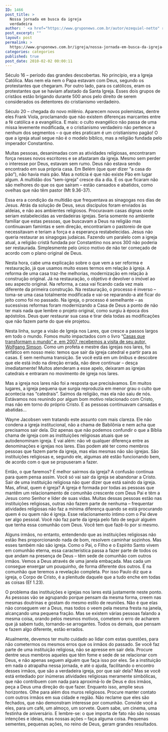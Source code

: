 ```yaml
---
ID: 1466
post_title: >
  Nossa jornada em busca da igreja
  verdadeira
author: ' <a href="https://www.gruponews.com.br/autor/ezequiel-netto" rel="tag">Ezequiel Netto</a>'
post_excerpt: ""
layout: post
permalink: >
  https://www.gruponews.com.br/igreja/nossa-jornada-em-busca-da-igreja-verdadeira
categories: categories
published: true
post_date: 2010-02-02 00:00:11
---
```

Século 16 – período das grandes descobertas. No princípio, era a Igreja Católica. Mas nem ela nem o Papa estavam com Deus, segundo os protestantes que chegaram. Por outro lado, para os católicos, eram os protestantes que se haviam afastado da Santa Igreja. Esses dois grupos de cristãos estão brigando durante 500 anos pelo direito de serem considerados os detentores do cristianismo verdadeiro.

Século 20 – chegada do novo milênio. Aparecem novos polemistas, dentre eles Frank Viola, proclamando que não existem diferenças marcantes entre a fé católica e a evangélica. E mais: o culto evangélico não passa de uma missa levemente modificada, e o cristianismo verdadeiro não pertence a nenhum dos segmentos – o que eles praticam é um cristianismo pagão! O que a igreja atual segue não é o modelo bíblico, mas a religião fundada pelo imperador Constantino.

Muitas pessoas, desanimadas com as atividades religiosas, encontraram força nesses novos escritores e se afastaram da igreja. Mesmo sem perder o interesse por Deus, estavam sem rumo. Deus não estava sendo encontrado em sua própria casa. Em Belém (que quer dizer “a casa do pão”), não havia mais pão. Mas a notícia é que não existe Pão em lugar algum. A multidão dos “sem-igreja” cresce dia a dia. E os que ficaram não são melhores do que os que saíram – estão cansados e abatidos, como ovelhas que não têm pastor (Mt 9.36-37).

Essa era a condição da multidão que frequentava as sinagogas nos dias de Jesus. Atrás da solução de Deus, seus discípulos foram enviados às aldeias, e não aos ambientes religiosos. Procuravam casas dignas onde seriam estabelecidas as verdadeiras igrejas. Seria somente no ambiente familiar que estas pessoas, que buscavam a Deus na religião mas continuavam famintas e sem direção, encontrariam o pastoreio de que necessitavam e teriam a força e a esperança restabelecidas. Jesus não queria restaurar as sinagogas judaicas. Fazendo um paralelo com a igreja atual, a religião cristã fundada por Constantino nos anos 300 não poderia ser restaurada. Simplesmente pelo único motivo de não ter começado de acordo com o plano original de Deus.

Nesta hora, cabe uma explicação sobre o que vem a ser reforma e restauração, já que usamos muito esses termos em relação à igreja. A reforma de uma casa traz-lhe melhorias, modernização em relação à construção original. Já na restauração, o objetivo é devolver o imóvel ao seu aspecto original. Na reforma, a casa vai ficando cada vez mais diferente da primeira construção. Na restauração, o processo é inverso – toma-se uma casa totalmente modificada e vai-se reparando-a até ficar do jeito como foi no passado. Na igreja, o processo é semelhante – as sucessivas reformas foram modernizando a Casa de Deus a ponto de não ter mais nada que lembre o projeto original, como surgiu à época dos apóstolos. Deus quer restaurar sua casa e tirar dela todas as modificações que não fazem parte do que ele projetou.

Nesta linha, surge a visão de Igreja nos Lares, que cresce a passos largos em todo o mundo. Fomos muito impactados com o livro “<a title="Conferência “Casas que Transformam o Mundo – Igreja nos lares”" href="http://www.gruponews.com.br/eventos/conferencias/casas-que-transformam-o-mundo-igreja-nos-lares">Casas que transformam o mundo” e, em 2007, recebemos a visita de seu autor, Wolfgang Simson</a>. Como um profeta e mestre das igrejas nos lares, foi enfático em nosso meio: temos que sair da igreja catedral e partir para as casas. E sem nenhuma transição. Se você está em um ônibus e descobre que ele está indo na direção errada, não deve continuar – desça imediatamente! Muitos atenderam a esse apelo, deixaram as igrejas catedrais e entraram no movimento de igreja nos lares.

Mas a igreja nos lares não foi a resposta que precisávamos. Em muitos lugares, a igreja pequena que surgia reproduzia em menor grau o culto que acontecia nas “catedrais”. Saímos da religião, mas ela não saiu de nós. Estávamos nos reunindo por algum bom motivo relacionado com Cristo, mas não em torno do próprio Cristo. E as pessoas continuavam cansadas e abatidas...

Wayne Jacobsen vem tratando este assunto com mais clareza. Ele não condena a igreja institucional, não a chama de Babilônia e nem acha que precisamos sair dela. Diz apenas que não podemos confundir o que a Bíblia chama de igreja com as instituições religiosas atuais que se autodenominam igreja. E vai além: não vê qualquer diferença entre as denominações e igrejas nos lares. Elas podem até ter como membros pessoas que fazem parte da igreja, mas elas mesmas não são igrejas. São instituições religiosas e, segundo ele, algumas até estão funcionando bem, de acordo com o que se propuseram a fazer.

Então, o que faremos? É melhor sairmos da igreja? A confusão continua para quem pensa assim. Você só vai sair da igreja se abandonar a Cristo. Sair de uma instituição religiosa não quer dizer que está saindo da igreja. Mas, afinal, quem é igreja? A igreja é formada por todas as pessoas que mantêm um relacionamento de comunhão crescente com Deus Pai e têm a Jesus como Senhor e líder de suas vidas. Muitas dessas pessoas estão nas instituições religiosas, outras não fazem parte de nenhuma – frequentar atividades religiosas não faz a mínima diferença quando se está procurando quem é ou quem não é igreja. Esse relacionamento íntimo com o Pai deve ser algo pessoal. Você não faz parte da igreja pelo fato de seguir alguém que tenha essa comunhão com Deus. Você tem que fazê-lo por si mesmo.

Alguns irmãos, no entanto, entendendo que as instituições religiosas não estão lhes proporcionando nada de bom, resolvem caminhar sozinhos. Mas esses também não são igreja. Como o Pai, o Filho e o Espírito Santo vivem em comunhão eterna, essa característica passa a fazer parte de todos os que andam na presença de Deus – têm sede de comunhão com outros irmãos. Vemos a Deus através de uma janela embaçada. Mas cada um consegue enxergar um pouquinho, de forma diferente dos outros. É na comunhão que teremos a revelação completa. Por isso Paulo diz que a igreja, o Corpo de Cristo, é a plenitude daquele que a tudo enche em todas as coisas (Ef 1.23).

O problema das instituições e igrejas nos lares está justamente neste ponto. As pessoas vão se agrupando porque pensam da mesma forma, creem nas mesmas doutrinas e gostam do mesmo estilo de reuniões. Não é que elas não conseguem ver a Deus, mas todos o veem pela mesma fresta na janela, alcançando uma pequena fração. Mas se existem várias pessoas falando a mesma coisa, orando pelos mesmos motivos, cometem o erro de acharem que já sabem tudo, tornando-se arrogantes. Todos os demais, que pensam e fazem algo diferente, estão errados.

Atualmente, devemos ter muito cuidado ao lidar com estas questões, para não cometermos os mesmos erros que os irmãos do passado. Se você faz parte de uma instituição religiosa, não se apresse em sair dela. Procure dentre seus membros aqueles que têm fome e sede de se relacionar com Deus, e não apenas seguem alguém que faça isso por eles. Se a instituição em nada o atrapalha nessa jornada, e até o ajuda, facilitando o encontro desses irmãos, que são a verdadeira igreja, por que sair dela? Mas se você está entediado por inúmeras atividades religiosas meramente simbólicas, que não contribuem com nada para aproximá-lo de Deus e dos irmãos, peça a Deus uma direção do que fazer. Enquanto isso, amplie seus horizontes. Olhe para além dos muros religiosos. Procure manter contato com outros irmãos em sua cidade e região. Não reclame que eles são fechados, que não demonstram interesse por comunhão. Convide você a eles, para um café, um almoço, um sorvete. Quem sabe, um cinema, uma festinha de aniversário. E lembre-se: o que importa de fato não são nossas intenções e ideias, mas nossas ações – faça alguma coisa. Pequenas sementes, pequenas ações, no reino de Deus, geram grandes resultados.